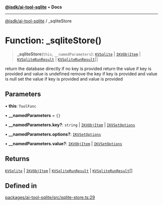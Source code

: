 [**@isdk/ai-tool-sqlite**](../README.md) • **Docs**

***

[@isdk/ai-tool-sqlite](../globals.md) / \_sqliteStore

# Function: \_sqliteStore()

> **\_sqliteStore**(`this`, `__namedParameters`): [`KVSqlite`](../classes/KVSqlite.md) \| [`IKVObjItem`](../interfaces/IKVObjItem.md) \| [`KVSqliteRunResult`](../interfaces/KVSqliteRunResult.md) \| [`KVSqliteRunResult`](../interfaces/KVSqliteRunResult.md)[]

return the database directly if no key is provided
return the value if key is provided and value is undefined
remove the key if key is provided and value is null
set the value if key is provided and value is provided

## Parameters

• **this**: `ToolFunc`

• **\_\_namedParameters** = `{}`

• **\_\_namedParameters.key?**: `string` \| [`IKVObjItem`](../interfaces/IKVObjItem.md) \| [`IKVSetOptions`](../interfaces/IKVSetOptions.md)

• **\_\_namedParameters.options?**: [`IKVSetOptions`](../interfaces/IKVSetOptions.md)

• **\_\_namedParameters.value?**: [`IKVObjItem`](../interfaces/IKVObjItem.md) \| [`IKVSetOptions`](../interfaces/IKVSetOptions.md)

## Returns

[`KVSqlite`](../classes/KVSqlite.md) \| [`IKVObjItem`](../interfaces/IKVObjItem.md) \| [`KVSqliteRunResult`](../interfaces/KVSqliteRunResult.md) \| [`KVSqliteRunResult`](../interfaces/KVSqliteRunResult.md)[]

## Defined in

[packages/ai-tool-sqlite/src/sqlite-store.ts:29](https://github.com/isdk/ai-tool-sqlite.js/blob/2074f3184b560899d73c24ac00df4826aa912675/src/sqlite-store.ts#L29)
